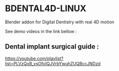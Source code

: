 # BDENTAL4D-LINUX
Blender addon for Digital Dentistry with real 4D motion

See demo videos in the link bellow : 
## Dental implant surgical guide : 
https://youtube.com/playlist?list=PLVzQxB_vsOfoIQJVrbYwuhZUQBccJNDzd
